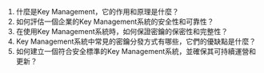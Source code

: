 1. 什麼是Key Management，它的作用和原理是什麼？
2. 如何評估一個企業的Key Management系統的安全性和可靠性？
3. 在使用Key Management系統時，如何保證密鑰的保密性和完整性？
4. Key Management系統中常見的密鑰分發方式有哪些，它們的優缺點是什麼？
5. 如何建立一個符合安全標準的Key Management系統，並確保其可持續運營和更新？